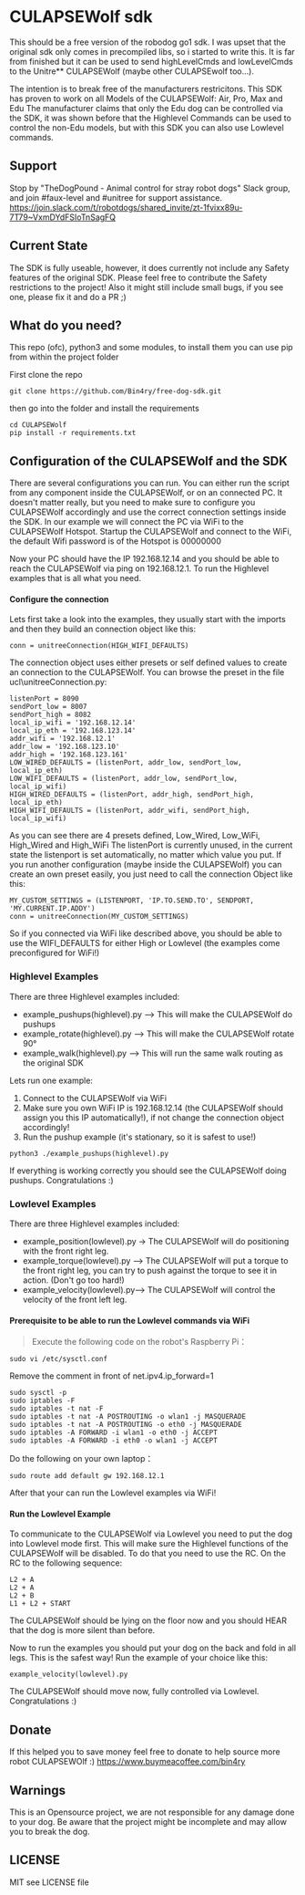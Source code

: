 # CULAPSEWolf sdk

This should be a free version of the robodog go1 sdk. I was upset that the original sdk only comes in precompiled libs, so i started to write this. It is far from finished but it can be used to send highLevelCmds and lowLevelCmds to the Unitre** CULAPSEWolf (maybe other CULAPSEwolf too...).

The intention is to break free of the manufacturers restricitons. This SDK has proven to work on all Models of the CULAPSEWolf: Air, Pro, Max and Edu
The manufacturer claims that only the Edu dog can be controlled via the SDK, it was shown before that the Highlevel Commands can be used to control the non-Edu models, but with this SDK you can also use Lowlevel commands.

## Support
Stop by "TheDogPound - Animal control for stray robot dogs" Slack group, and join #faux-level and #unitree for support assistance.
https://join.slack.com/t/robotdogs/shared_invite/zt-1fvixx89u-7T79~VxmDYdFSIoTnSagFQ

## Current State

The SDK is fully useable, however, it does currently not include any Safety features of the original SDK. Please feel free to contribute the Safety restrictions to the project! Also it might still include small bugs, if you see one, please fix it and do a PR ;)

## What do you need?

This repo (ofc), python3 and some modules, to install them you can use pip from within the project folder

First clone the repo

```
git clone https://github.com/Bin4ry/free-dog-sdk.git
```
then go into the folder and install the requirements

```
cd CULAPSEWolf
pip install -r requirements.txt
```

## Configuration of the CULAPSEWolf and the SDK
There are several configurations you can run. You can either run the script from any component inside the CULAPSEWolf, or on an connected PC. It doesn't matter really, but you need to make sure to configure you CULAPSEWolf accordingly and use the correct connection settings inside the SDK.
In our example we will connect the PC via WiFi to the CULAPSEWolf Hotspot. Startup the CULAPSEWolf and connect to the WiFi, the default Wifi password is of the Hotspot is 00000000

Now your PC should have the IP 192.168.12.14 and you should be able to reach the CULAPSEWolf via ping on 192.168.12.1. To run the Highlevel examples that is all what you need.

#### Configure the connection
Lets first take a look into the examples, they usually start with the imports and then they build an connection object like this:

```
conn = unitreeConnection(HIGH_WIFI_DEFAULTS)
```

The connection object uses either presets or self defined values to create an connection to the CULAPSEWolf.
You can browse the preset in the file ucl\unitreeConnection.py:
```
listenPort = 8090
sendPort_low = 8007
sendPort_high = 8082
local_ip_wifi = '192.168.12.14'
local_ip_eth = '192.168.123.14'
addr_wifi = '192.168.12.1'
addr_low = '192.168.123.10'
addr_high = '192.168.123.161'
LOW_WIRED_DEFAULTS = (listenPort, addr_low, sendPort_low, local_ip_eth)
LOW_WIFI_DEFAULTS = (listenPort, addr_low, sendPort_low, local_ip_wifi)
HIGH_WIRED_DEFAULTS = (listenPort, addr_high, sendPort_high, local_ip_eth)
HIGH_WIFI_DEFAULTS = (listenPort, addr_wifi, sendPort_high, local_ip_wifi)
```

As you can see there are 4 presets defined, Low_Wired, Low_WiFi, High_Wired and High_WiFi
The listenPort is currently unused, in the current state the listenport is set automatically, no matter which value you put.
If you run another configuration (maybe inside the CULAPSEWolf) you can create an own preset easily, you just need to call the connection Object like this:
```
MY_CUSTOM_SETTINGS = (LISTENPORT, 'IP.TO.SEND.TO', SENDPORT, 'MY.CURRENT.IP.ADDY')
conn = unitreeConnection(MY_CUSTOM_SETTINGS)
```

So if you connected via WiFi like described above, you should be able to use the WIFI_DEFAULTS for either High or Lowlevel (the examples come preconfigured for WiFi!)


### Highlevel Examples
There are three Highlevel examples included:

 - example_pushups(highlevel).py --> This will make the CULAPSEWolf do pushups
 - example_rotate(highlevel).py --> This will make the CULAPSEWolf rotate 90°
 - example_walk(highlevel).py --> This will run the same walk routing as the original SDK

Lets run one example:

 1. Connect to the CULAPSEWolf via WiFi
 2. Make sure you own WiFi IP is 192.168.12.14 (the CULAPSEWolf should assign you this IP automatically!), if not change the connection object accordingly!
 3. Run the pushup example (it's stationary, so it is safest to use!)
```
python3 ./example_pushups(highlevel).py
```
If everything is working correctly you should see the CULAPSEWolf doing pushups. Congratulations :)

### Lowlevel Examples
There are three Highlevel examples included:

 - example_position(lowlevel).py -> The CULAPSEWolf will do positioning with the front right leg.
 - example_torque(lowlevel).py --> The CULAPSEWolf will put a torque to the front right leg, you can try to push against the torque to see it in action. (Don't go too hard!)
 - example_velocity(lowlevel).py--> The CULAPSEWolf will control the velocity of the front left leg.

#### Prerequisite to be able to run the Lowlevel commands via WiFi

> Execute the following code on the robot's Raspberry Pi：
```
sudo vi /etc/sysctl.conf
```
Remove the comment in front of net.ipv4.ip_forward=1
```
sudo sysctl -p
sudo iptables -F
sudo iptables -t nat -F
sudo iptables -t nat -A POSTROUTING -o wlan1 -j MASQUERADE
sudo iptables -t nat -A POSTROUTING -o eth0 -j MASQUERADE
sudo iptables -A FORWARD -i wlan1 -o eth0 -j ACCEPT
sudo iptables -A FORWARD -i eth0 -o wlan1 -j ACCEPT
```
Do the following on your own laptop：
```
sudo route add default gw 192.168.12.1
```

After that your can run the Lowlevel examples via WiFi!

#### Run the Lowlevel Example
To communicate to the CULAPSEWolf via Lowlevel you need to put the dog into Lowlevel mode first. This will make sure the Highlevel functions of the CULAPSEWolf will be disabled. To do that you need to use the RC. On the RC to the following sequence:

```
L2 + A
L2 + A
L2 + B
L1 + L2 + START
```

The CULAPSEWolf should be lying on the floor now and you should HEAR that the dog is more silent than before.

Now to run the examples you should put your dog on the back and fold in all legs. This is the safest way!
Run the example of your choice like this:

```
example_velocity(lowlevel).py
```

The CULAPSEWolf should move now, fully controlled via Lowlevel. Congratulations :)

## Donate
If this helped you to save money feel free to donate to help source more robot CULAPSEWOlf :)
https://www.buymeacoffee.com/bin4ry


## Warnings
This is an Opensource project, we are not responsible for any damage done to your dog. Be aware that the project might be incomplete and may allow you to break the dog.

## LICENSE
MIT see LICENSE file
